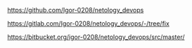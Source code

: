 https://github.com/Igor-0208/netology_devops

https://gitlab.com/Igor-0208/netology_devops/-/tree/fix

https://bitbucket.org/igor-0208/netology_devops/src/master/

